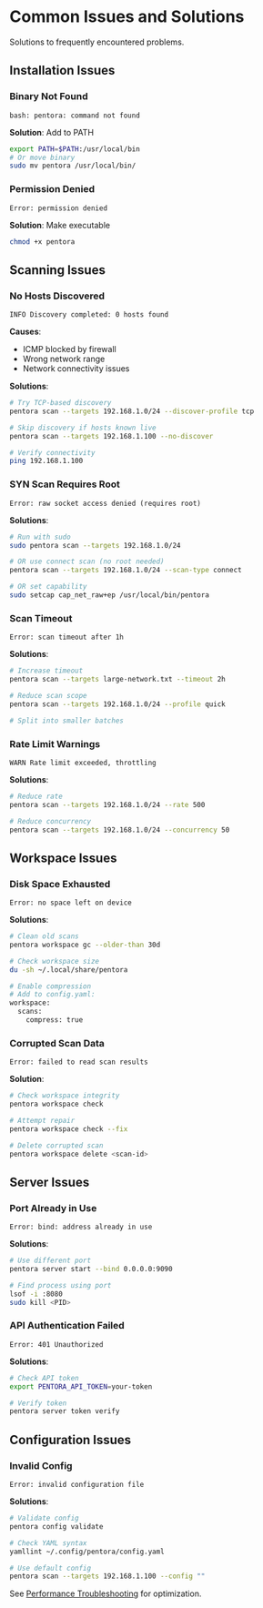 # Common Issues and Solutions

Solutions to frequently encountered problems.

## Installation Issues

### Binary Not Found
```
bash: pentora: command not found
```

**Solution**: Add to PATH
```bash
export PATH=$PATH:/usr/local/bin
# Or move binary
sudo mv pentora /usr/local/bin/
```

### Permission Denied
```
Error: permission denied
```

**Solution**: Make executable
```bash
chmod +x pentora
```

## Scanning Issues

### No Hosts Discovered
```
INFO Discovery completed: 0 hosts found
```

**Causes**:
- ICMP blocked by firewall
- Wrong network range
- Network connectivity issues

**Solutions**:
```bash
# Try TCP-based discovery
pentora scan --targets 192.168.1.0/24 --discover-profile tcp

# Skip discovery if hosts known live
pentora scan --targets 192.168.1.100 --no-discover

# Verify connectivity
ping 192.168.1.100
```

### SYN Scan Requires Root
```
Error: raw socket access denied (requires root)
```

**Solutions**:
```bash
# Run with sudo
sudo pentora scan --targets 192.168.1.0/24

# OR use connect scan (no root needed)
pentora scan --targets 192.168.1.0/24 --scan-type connect

# OR set capability
sudo setcap cap_net_raw+ep /usr/local/bin/pentora
```

### Scan Timeout
```
Error: scan timeout after 1h
```

**Solutions**:
```bash
# Increase timeout
pentora scan --targets large-network.txt --timeout 2h

# Reduce scan scope
pentora scan --targets 192.168.1.0/24 --profile quick

# Split into smaller batches
```

### Rate Limit Warnings
```
WARN Rate limit exceeded, throttling
```

**Solutions**:
```bash
# Reduce rate
pentora scan --targets 192.168.1.0/24 --rate 500

# Reduce concurrency
pentora scan --targets 192.168.1.0/24 --concurrency 50
```

## Workspace Issues

### Disk Space Exhausted
```
Error: no space left on device
```

**Solutions**:
```bash
# Clean old scans
pentora workspace gc --older-than 30d

# Check workspace size
du -sh ~/.local/share/pentora

# Enable compression
# Add to config.yaml:
workspace:
  scans:
    compress: true
```

### Corrupted Scan Data
```
Error: failed to read scan results
```

**Solution**:
```bash
# Check workspace integrity
pentora workspace check

# Attempt repair
pentora workspace check --fix

# Delete corrupted scan
pentora workspace delete <scan-id>
```

## Server Issues

### Port Already in Use
```
Error: bind: address already in use
```

**Solutions**:
```bash
# Use different port
pentora server start --bind 0.0.0.0:9090

# Find process using port
lsof -i :8080
sudo kill <PID>
```

### API Authentication Failed
```
Error: 401 Unauthorized
```

**Solutions**:
```bash
# Check API token
export PENTORA_API_TOKEN=your-token

# Verify token
pentora server token verify
```

## Configuration Issues

### Invalid Config
```
Error: invalid configuration file
```

**Solutions**:
```bash
# Validate config
pentora config validate

# Check YAML syntax
yamllint ~/.config/pentora/config.yaml

# Use default config
pentora scan --targets 192.168.1.100 --config ""
```

See [Performance Troubleshooting](/docs/troubleshooting/performance) for optimization.
